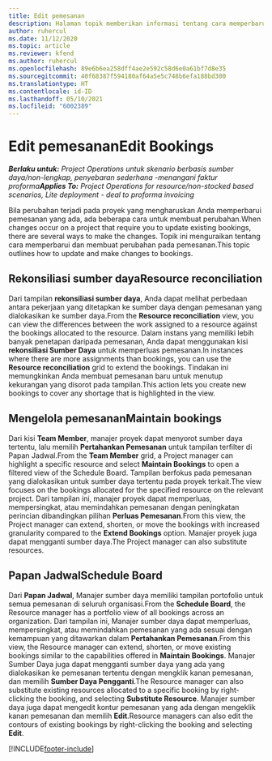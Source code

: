 ```yaml
---
title: Edit pemesanan
description: Halaman topik memberikan informasi tentang cara memperbarui dan membuat perubahan pada pemesanan.
author: ruhercul
ms.date: 11/12/2020
ms.topic: article
ms.reviewer: kfend
ms.author: ruhercul
ms.openlocfilehash: 89e6b6ea258dff4ae2e592c58d6e0a61bf7d8e35
ms.sourcegitcommit: 40f68387f594180af64a5e5c748b6efa188bd300
ms.translationtype: HT
ms.contentlocale: id-ID
ms.lasthandoff: 05/10/2021
ms.locfileid: "6002389"
---
```

# <a name="edit-bookings"></a><span data-ttu-id="aff05-103">Edit pemesanan</span><span class="sxs-lookup"><span data-stu-id="aff05-103">Edit Bookings</span></span>

<span data-ttu-id="aff05-104">_**Berlaku untuk:** Project Operations untuk skenario berbasis sumber daya/non-lengkap, penyebaran sederhana -menangani faktur proforma_</span><span class="sxs-lookup"><span data-stu-id="aff05-104">_**Applies To:** Project Operations for resource/non-stocked based scenarios, Lite deployment - deal to proforma invoicing_</span></span>


<span data-ttu-id="aff05-105">Bila perubahan terjadi pada proyek yang mengharuskan Anda memperbarui pemesanan yang ada, ada beberapa cara untuk membuat perubahan.</span><span class="sxs-lookup"><span data-stu-id="aff05-105">When changes occur on a project that require you to update existing bookings, there are several ways to make the changes.</span></span> <span data-ttu-id="aff05-106">Topik ini menguraikan tentang cara memperbarui dan membuat perubahan pada pemesanan.</span><span class="sxs-lookup"><span data-stu-id="aff05-106">This topic outlines how to update and make changes to bookings.</span></span>

## <a name="resource-reconciliation"></a><span data-ttu-id="aff05-107">Rekonsiliasi sumber daya</span><span class="sxs-lookup"><span data-stu-id="aff05-107">Resource reconciliation</span></span>

<span data-ttu-id="aff05-108">Dari tampilan **rekonsiliasi sumber daya**, Anda dapat melihat perbedaan antara pekerjaan yang ditetapkan ke sumber daya dengan pemesanan yang dialokasikan ke sumber daya.</span><span class="sxs-lookup"><span data-stu-id="aff05-108">From the **Resource reconciliation** view, you can view the differences between the work assigned to a resource against the bookings allocated to the resource.</span></span> <span data-ttu-id="aff05-109">Dalam instans yang memiliki lebih banyak penetapan daripada pemesanan, Anda dapat menggunakan kisi **rekonsiliasi Sumber Daya** untuk memperluas pemesanan.</span><span class="sxs-lookup"><span data-stu-id="aff05-109">In instances where there are more assignments than bookings, you can use the **Resource reconciliation** grid to extend the bookings.</span></span> <span data-ttu-id="aff05-110">Tindakan ini memungkinkan Anda membuat pemesanan baru untuk menutup kekurangan yang disorot pada tampilan.</span><span class="sxs-lookup"><span data-stu-id="aff05-110">This action lets you create new bookings to cover any shortage that is highlighted in the view.</span></span>

## <a name="maintain-bookings"></a><span data-ttu-id="aff05-111">Mengelola pemesanan</span><span class="sxs-lookup"><span data-stu-id="aff05-111">Maintain bookings</span></span>

<span data-ttu-id="aff05-112">Dari kisi **Team Member**, manajer proyek dapat menyorot sumber daya tertentu, lalu memilih **Pertahankan Pemesanan** untuk tampilan terfilter di Papan Jadwal.</span><span class="sxs-lookup"><span data-stu-id="aff05-112">From the **Team Member** grid, a Project manager can highlight a specific resource and select **Maintain Bookings** to open a filtered view of the Schedule Board.</span></span> <span data-ttu-id="aff05-113">Tampilan berfokus pada pemesanan yang dialokasikan untuk sumber daya tertentu pada proyek terkait.</span><span class="sxs-lookup"><span data-stu-id="aff05-113">The view focuses on the bookings allocated for the specified resource on the relevant project.</span></span> <span data-ttu-id="aff05-114">Dari tampilan ini, manajer proyek dapat memperluas, mempersingkat, atau memindahkan pemesanan dengan peningkatan perincian dibandingkan pilihan **Perluas Pemesanan**.</span><span class="sxs-lookup"><span data-stu-id="aff05-114">From this view, the Project manager can extend, shorten, or move the bookings with increased granularity compared to the **Extend Bookings** option.</span></span> <span data-ttu-id="aff05-115">Manajer proyek juga dapat mengganti sumber daya.</span><span class="sxs-lookup"><span data-stu-id="aff05-115">The Project manager can also substitute resources.</span></span>

## <a name="schedule-board"></a><span data-ttu-id="aff05-116">Papan Jadwal</span><span class="sxs-lookup"><span data-stu-id="aff05-116">Schedule Board</span></span>

<span data-ttu-id="aff05-117">Dari **Papan Jadwal**, Manajer sumber daya memiliki tampilan portofolio untuk semua pemesanan di seluruh organisasi.</span><span class="sxs-lookup"><span data-stu-id="aff05-117">From the **Schedule Board**, the Resource manager has a portfolio view of all bookings across an organization.</span></span> <span data-ttu-id="aff05-118">Dari tampilan ini, Manajer sumber daya dapat memperluas, mempersingkat, atau memindahkan pemesanan yang ada sesuai dengan kemampuan yang ditawarkan dalam **Pertahankan Pemesanan**.</span><span class="sxs-lookup"><span data-stu-id="aff05-118">From this view, the Resource manager can extend, shorten, or move existing bookings similar to the capabilities offered in **Maintain Bookings**.</span></span> <span data-ttu-id="aff05-119">Manajer Sumber Daya juga dapat mengganti sumber daya yang ada yang dialokasikan ke pemesanan tertentu dengan mengklik kanan pemesanan, dan memilih **Sumber Daya Pengganti**.</span><span class="sxs-lookup"><span data-stu-id="aff05-119">The Resource manager can also substitute existing resources allocated to a specific booking by right-clicking the booking, and selecting **Substitute Resource**.</span></span> <span data-ttu-id="aff05-120">Manajer sumber daya juga dapat mengedit kontur pemesanan yang ada dengan mengeklik kanan pemesanan dan memilih **Edit**.</span><span class="sxs-lookup"><span data-stu-id="aff05-120">Resource managers can also edit the contours of existing bookings by right-clicking the booking and selecting **Edit**.</span></span>


[!INCLUDE[footer-include](../includes/footer-banner.md)]